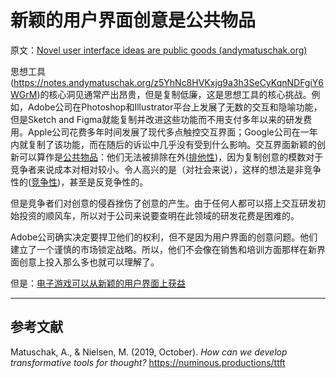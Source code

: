 # 新颖的用户界面创意是公共物品

原文：[Novel user interface ideas are public goods (andymatuschak.org)](https://notes.andymatuschak.org/zXseK39g1SHgQvMXLbnaB1AUZ2WL5ffDzsbZ)

思想工具(https://notes.andymatuschak.org/z5YhNc8HVKxjg9a3h3SeCyKqnNDFgiY6WGrM)的核心洞见通常产出昂贵，但是复制低廉，这是思想工具的核心挑战。例如，Adobe公司在Photoshop和Illustrator平台上发展了无数的交互和隐喻功能，但是Sketch and Figma就能复制并改进这些功能而不用支付多年以来的研发费用。Apple公司花费多年时间发展了现代多点触控交互界面；Google公司在一年内就复制了该功能，而在随后的诉讼中几乎没有受到什么影响。交互界面新颖的创新可以算作是[公共物品](https://notes.andymatuschak.org/z3zzwa7xcqZt72QDncJZjgMdAYfGR9xFgFPD6)：他们无法被排除在外([排他性](https://notes.andymatuschak.org/z7YsM6TnaydeUiA4kbg9oLkZEtrBktR8uwTgu))，因为复制创意的模数对于竞争者来说成本对相对较小。令人高兴的是（对社会来说），这样的想法是非竞争性的([竞争性](https://notes.andymatuschak.org/zjQmSaBSJMo9WSg3K9oDoZZsRQrqq76zq4bE))，甚至是反竞争性的。

但是竞争者们对创意的侵吞挫伤了创意的产生。由于任何人都可以搭上交互研发初始投资的顺风车，所以对于公司来说要查明在此领域的研发花费是困难的。

Adobe公司确实决定要捍卫他们的权利，但不是因为用户界面的创意问题。他们建立了一个谨慎的市场锁定战略。所以，他们不会像在销售和培训方面那样在新界面创意上投入那么多也就可以理解了。

但是：[电子游戏可以从新颖的用户界面上获益](https://notes.andymatuschak.org/z58B5xzowu1giLFq4Du59WqwX2ZKhgHEYw81j)

------

## 参考文献

Matuschak, A., & Nielsen, M. (2019, October). *How can we develop transformative tools for thought?* https://numinous.productions/ttft